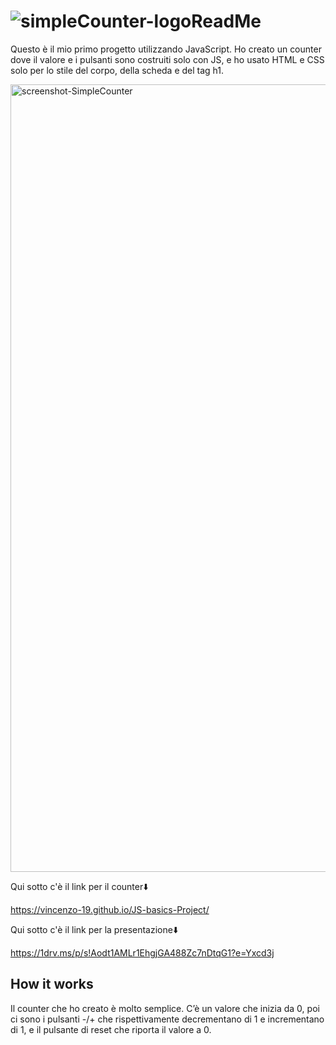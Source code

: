 # ![simpleCounter-logoReadMe ](https://github.com/Vincenzo-19/JS-basics-Project/assets/153443276/bd69aefe-7ff2-49bc-8ae4-8284dc752f4b)
<p>Questo è il mio primo progetto utilizzando JavaScript. Ho creato un counter dove il valore e i pulsanti sono costruiti solo con JS, e ho usato HTML e CSS solo per lo stile del corpo, della scheda e del tag h1.</p>

<img width="1260" alt="screenshot-SimpleCounter" src="https://github.com/Vincenzo-19/JS-basics-Project/assets/153443276/a5199e48-df04-426b-afc6-b80bd815a812">

<p>Qui sotto c'è il link per il counter⬇️</p>

https://vincenzo-19.github.io/JS-basics-Project/

<p>Qui sotto c'è il link per la presentazione⬇️</p>

https://1drv.ms/p/s!Aodt1AMLr1EhgjGA488Zc7nDtqG1?e=Yxcd3j


<h2>How it works</h2>
<p>Il counter che ho creato è molto semplice. C’è un valore che inizia da 0, poi ci sono i pulsanti -/+ che rispettivamente decrementano di 1 e incrementano di 1, e il pulsante di reset che riporta il valore a 0.</p>

